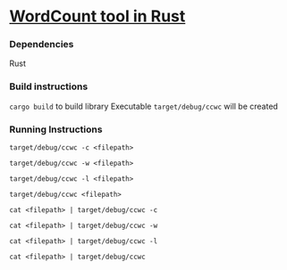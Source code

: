 # [WordCount tool in Rust](https://codingchallenges.fyi/challenges/challenge-wc)

### Dependencies
Rust

### Build instructions
`cargo build` to build library
Executable `target/debug/ccwc` will be created 

### Running Instructions

`target/debug/ccwc -c <filepath>` 

`target/debug/ccwc -w <filepath>`

`target/debug/ccwc -l <filepath>`

`target/debug/ccwc <filepath>`

`cat <filepath> | target/debug/ccwc -c`

`cat <filepath> | target/debug/ccwc -w`

`cat <filepath> | target/debug/ccwc -l`

`cat <filepath> | target/debug/ccwc`